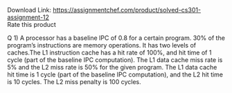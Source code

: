 Download Link: https://assignmentchef.com/product/solved-cs301-assignment-12
<br>
<span class="kksr-muted">Rate this product</span>

Q 1)  A processor has a baseline IPC of 0.8 for a certain program. 30% of the program’s instructions are memory operations. It has two levels of caches.The L1 instruction cache has a hit rate of 100%, and hit time of 1 cycle (part of the baseline IPC computation). The L1 data cache miss rate is 5% and the L2 miss rate is 50% for the given program. The L1 data cache hit time is 1 cycle (part of the baseline IPC computation), and the L2 hit time is 10 cycles. The L2 miss penalty is 100 cycles.